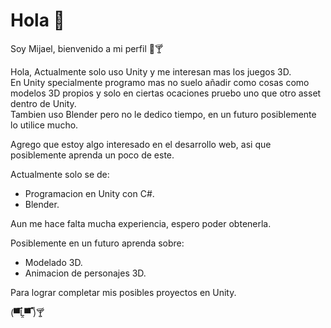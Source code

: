 <body>
  <div>
    <h1>Hola 🥵</h1>
  </div>
  
  <div>
    <p>Soy Mijael, bienvenido a mi perfil 🧐🍸</p>
  </div>
  <div>
    <p>
      Hola, Actualmente solo uso Unity y me interesan mas los juegos 3D.<br>
      En Unity specialmente programo mas no suelo añadir como cosas como modelos 3D propios y solo en ciertas ocaciones pruebo uno que otro asset dentro de Unity.<br>
      Tambien uso Blender pero no le dedico tiempo, en un futuro posiblemente lo utilice mucho.
    </p>
    <p>Agrego que estoy algo interesado en el desarrollo web, asi que posiblemente aprenda un poco de este.</p>
    <p>
      Actualmente solo se de:<br>
      <ul>
      <li>Programacion en Unity con C#.</li>
      <li>Blender.</li>
      </ul>
      Aun me hace falta mucha experiencia, espero poder obtenerla.
    </p>
    <p>
      Posiblemente en un futuro aprenda sobre:<br>
      <ul>
        <li>Modelado 3D.</li>
        <li>Animacion de personajes 3D.</li>
      </ul>
      Para lograr completar mis posibles proyectos en Unity.
    </p>
  </div>
</body>

<footer>(▀̿Ĺ̯▀̿ ̿)🍸</footer>
